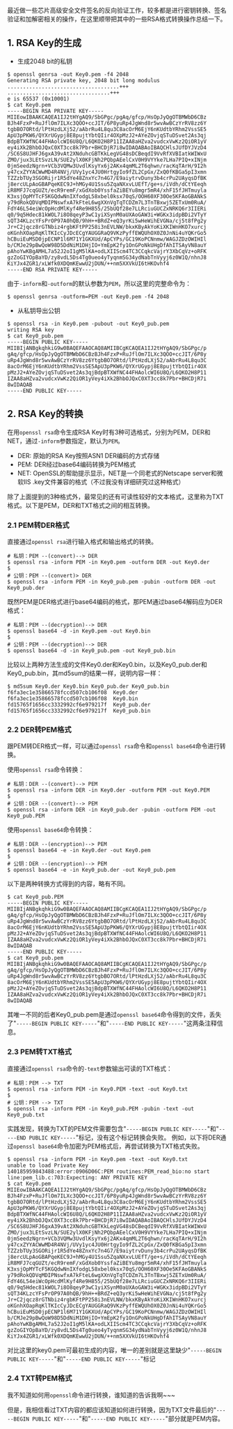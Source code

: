 最近做一些芯片高级安全文件签名的反向验证工作，较多都是进行密钥转换、签名验证和加解密相关的操作，在这里顺带把其中的一些RSA格式转换操作总结一下。

## 1. RSA Key的生成

- 生成2048 bit的私钥
```
$ openssl genrsa -out Key0.pem -f4 2048
Generating RSA private key, 2048 bit long modulus
....................................+++
.................................+++
e is 65537 (0x10001)
$ cat Key0.pem 
-----BEGIN RSA PRIVATE KEY-----
MIIEowIBAAKCAQEA1IJ2tHYgAQ9/SbGPgc/pgAq/gfcp/HsOpJyQgOTBMWbD6CBz
BJh4FzxP+RuJflOm7ILXc3QOO+ccJIT/6P8yuRp4JgWnd8r5wvAwBCzYrRV8zz6Y
tgbBO7ORtd/lPtHzdLXj52/aAbrRu4L8qu3C8acOrM6EjY6nKUdtbYRhm2VssSE5
ApU3pPKW6/QYXrUGypj8E8pujtYbtQIir4OXpMzJ2+AYeZOvjqSTuDSvet2As3qj
BdpBTXWfNC44FHAolcWI6U8Q/L6QKO2H8P11IZAA8aHZva2vudcxVwKz2QiOR1yV
ey4iXk2BhbOJQxC0XT3cc8k7Pbr+BHCDjR7i8wIDAQABAoIBAQCHlsJUfDYJVzD4
/SC6S8UJHFJ6gxA39vAt2XNduhcGBTKkLegVG48sDCBeqdI9VvRfXVBIatkWIWxU
ZMO/jux3LEtSvzLN/SUE2ylX0KFjNh2PQbpAEelCxV0H9VYYke7LHa7PIQ+xINjm
0jmSeedzNgrn+VCb3VQMw3UvdlKsyYx6j2AKx4qmML2T6qhwn/racKqTArH/9I2h
y47cxZYYACWwMD4R4NVj/UVy1yc4JU0HrtgyIo9fZL2CpGx/ZxQ0fKBGa5pI3xmn
TZZzbTUy3SGORijr1R5dYe48ZnxYc7n4G7/E9aiytrvDuny3b4crPu2UAyqsDfBK
j8ercULpAoGBAPqeKEC9J+hMGy4U1Ssu5ZqaNXxvLUEfT/ge+s/iVdh/dCtYEeqh
iR8MFJ7cqGUZt/ecR9remF/xGdXob0YssfaZiBEYu8mgr5mR4/xhF15fJHTmuyla
K3xsjOpMYTcF5KGQdwNnIXfodgL58xbel0ksx70qS/OOH60XF30Oe5KFAoGBANkS
y79dRokQDVqMDIPNswfxA7kFteL6wgXXnVgTqTCDZm7L3TnTBxwj5ZETxUm0RuA/
FdY46L54eiWcOpHcdMlKyf4Re9H855/25bUQf28e7LLRciuGUCZxNRKQ6r3IIERi
q0/9q5Hdec81kWOL7i8O8qeyP3wC1yiXSynM0aUXAoGAW3i+WGKx3idpBDi2VTyY
sQT34KLzcYFsPrOP97A0hQB/9hH++BRdZ+eQ3yrKi5wHeWihEVGNa/cj5t8fPg2y
Jr+C2jqcz8rGTNbiz4rgbKFtPP258i3nEVLNW/bkxKByAkYoKiXKIWnHKO7xurcj
oKGnhXOapRqKlTKIcCyJDcECgYAUGGRaQ9VKzPyffEWQUhOX0Z0JnNi4uYQKrGo5
hCBuiEuMSD0jpECNP1l6M71Y1GKXUd/ApCYPs/GC19KoPCNnmw/WAGJZDzOWIHIl
b/CMJe29pBwQoW98D5DdNiM1DHjIO+YmEpK2fy1OnGPoNkUHgDfAhITSAyVN8auY
pAhoYwKBgAMHL7a52J2oI1gM5lKA+odLXIIScm4TC3CCqkcVajrY3XbCqVz+oRFK
gzZoGIYOpBaYD/zy8vdL5Ds4Tg0ueo4yTyqnmSG34ydNabTnVyyj6z0W1Q/nhnJ8
KiYJx4ZGR1/xLWfk0XDQmKEwwU2jDUN/++nm5XXVkUI6tHKOvhf4
-----END RSA PRIVATE KEY-----
```

由于`-inform`和`-outform`的默认参数为`PEM`，所以这里的完整命令为：
```
$ openssl genrsa -outform=PEM -out Key0.pem -f4 2048 
```

- 从私钥导出公钥
```
$ openssl rsa -in Key0.pem -pubout -out Key0_pub.pem
writing RSA key
$ cat Key0_pub.pem 
-----BEGIN PUBLIC KEY-----
MIIBIjANBgkqhkiG9w0BAQEFAAOCAQ8AMIIBCgKCAQEA1IJ2tHYgAQ9/SbGPgc/p
gAq/gfcp/HsOpJyQgOTBMWbD6CBzBJh4FzxP+RuJflOm7ILXc3QOO+ccJIT/6P8y
uRp4JgWnd8r5wvAwBCzYrRV8zz6YtgbBO7ORtd/lPtHzdLXj52/aAbrRu4L8qu3C
8acOrM6EjY6nKUdtbYRhm2VssSE5ApU3pPKW6/QYXrUGypj8E8pujtYbtQIir4OX
pMzJ2+AYeZOvjqSTuDSvet2As3qjBdpBTXWfNC44FHAolcWI6U8Q/L6QKO2H8P11
IZAA8aHZva2vudcxVwKz2QiOR1yVey4iXk2BhbOJQxC0XT3cc8k7Pbr+BHCDjR7i
8wIDAQAB
-----END PUBLIC KEY-----
```

## 2. RSA Key的转换

在用`openssl rsa`命令生成RSA Key时有3种可选格式，分别为PEM，DER和NET，通过`-inform`参数指定，默认为`PEM`。
- DER: 原始的RSA Key按照ASN1 DER编码的方式存储
- PEM: DER经过base64编码转换为PEM格式
- NET: OpenSSL的帮助提示显示，NET是一个同老式的Netscape server和微软IIS .key文件兼容的格式（不过我没有详细研究过这种格式）

除了上面提到的3种格式外，最常见的还有可读性较好的文本格式，这里称为TXT格式。以下是PEM，DER和TXT格式之间的相互转换。

### 2.1 PEM转DER格式

直接通过`openssl rsa`进行输入格式和输出格式的转换。

```
# 私钥：PEM --(convert)--> DER
$ openssl rsa -inform PEM -in Key0.pem -outform DER -out Key0.der
$
# 公钥：PEM --(convert)> DER
$ openssl rsa -inform PEM -in Key0_pub.pem -pubin -outform DER -out Key0_pub.der
```

既然PEM是DER格式进行base64编码的格式，那PEM通过base64解码应为DER格式：

```
# 私钥：PEM --(decryption)--> DER
$ openssl base64 -d -in Key0.pem -out Key0.bin
$
# 公钥：PEM --(decryption)--> DER
$ openssl base64 -d -in Key0_pub.pem -out Key0_pub.bin
```

比较以上两种方法生成的文件Key0.der和Key0.bin，以及Key0_pub.der和Key0_pub.bin，其md5sum的结果一样，说明内容一样：
```
$ md5sum Key0.der Key0.bin Key0_pub.der Key0_pub.bin 
f6fa3ec1e35866578fccd507cb106f08  Key0.der
f6fa3ec1e35866578fccd507cb106f08  Key0.bin
fd15765f1656cc3332992cf6e979217f  Key0_pub.der
fd15765f1656cc3332992cf6e979217f  Key0_pub.bin
```

### 2.2 DER转PEM格式

跟PEM转DER格式一样，可以通过`openssl rsa`命令和`openssl base64`命令进行转换。

使用`openssl rsa`命令转换：
```
# 私钥：DER --(convert)--> PEM
$ openssl rsa -inform DER -in Key0.der -outform PEM -out Key0.PEM 
$
# 公钥：DER --(convert)--> PEM
$ openssl rsa -inform DER -in Key0_pub.der -pubin -outform PEM -out Key0_pub.PEM
```

使用`openssl base64`命令转换：
```
# 私钥：DER --(encryption)--> PEM
$ openssl base64 -e -in Key0.der -out Key0.pem
$
# 公钥：DER --(encryption)--> PEM
$ openssl base64 -e -in Key0_pub.der -out Key0_pub.pem
```

以下是两种转换方式得到的内容，略有不同。
```
$ cat Key0_pub.PEM
-----BEGIN PUBLIC KEY-----
MIIBIjANBgkqhkiG9w0BAQEFAAOCAQ8AMIIBCgKCAQEA1IJ2tHYgAQ9/SbGPgc/p
gAq/gfcp/HsOpJyQgOTBMWbD6CBzBJh4FzxP+RuJflOm7ILXc3QOO+ccJIT/6P8y
uRp4JgWnd8r5wvAwBCzYrRV8zz6YtgbBO7ORtd/lPtHzdLXj52/aAbrRu4L8qu3C
8acOrM6EjY6nKUdtbYRhm2VssSE5ApU3pPKW6/QYXrUGypj8E8pujtYbtQIir4OX
pMzJ2+AYeZOvjqSTuDSvet2As3qjBdpBTXWfNC44FHAolcWI6U8Q/L6QKO2H8P11
IZAA8aHZva2vudcxVwKz2QiOR1yVey4iXk2BhbOJQxC0XT3cc8k7Pbr+BHCDjR7i
8wIDAQAB
-----END PUBLIC KEY-----
$ cat Key0_pub.pem 
MIIBIjANBgkqhkiG9w0BAQEFAAOCAQ8AMIIBCgKCAQEA1IJ2tHYgAQ9/SbGPgc/p
gAq/gfcp/HsOpJyQgOTBMWbD6CBzBJh4FzxP+RuJflOm7ILXc3QOO+ccJIT/6P8y
uRp4JgWnd8r5wvAwBCzYrRV8zz6YtgbBO7ORtd/lPtHzdLXj52/aAbrRu4L8qu3C
8acOrM6EjY6nKUdtbYRhm2VssSE5ApU3pPKW6/QYXrUGypj8E8pujtYbtQIir4OX
pMzJ2+AYeZOvjqSTuDSvet2As3qjBdpBTXWfNC44FHAolcWI6U8Q/L6QKO2H8P11
IZAA8aHZva2vudcxVwKz2QiOR1yVey4iXk2BhbOJQxC0XT3cc8k7Pbr+BHCDjR7i
8wIDAQAB
```
其唯一不同的后者Key0_pub.pem是通过`openssl base64`命令得到的文件，丢失了"`-----BEGIN PUBLIC KEY-----`"和"`-----END PUBLIC KEY-----`"这两条注释信息。

### 2.3 PEM转TXT格式

直接通过`openssl rsa`命令的`-text`参数输出可读的TXT格式：
```
# 私钥：PEM --> TXT
$ openssl rsa -inform PEM -in Key0.PEM -text -out Key0.txt
$
# 公钥：PEM --> TXT
$ openssl rsa -inform PEM -in Key0_pub.PEM -pubin -text -out Key0_pub.txt
```

实践发现，转换为TXT的PEM文件需要包含"`-----BEGIN PUBLIC KEY-----`"和"`-----END PUBLIC KEY-----`"标记，没有这个标记转换会失败。
例如，以下将DER通过`openssl base64`命令加密为PEM格式后，再尝试转换为TXT格式失败。

```
$ openssl rsa -inform PEM -in Key0.pem -text -out Key0.txt
unable to load Private Key
140185959843488:error:0906D06C:PEM routines:PEM_read_bio:no start line:pem_lib.c:703:Expecting: ANY PRIVATE KEY
$ cat Key0.pem
MIIEowIBAAKCAQEA1IJ2tHYgAQ9/SbGPgc/pgAq/gfcp/HsOpJyQgOTBMWbD6CBz
BJh4FzxP+RuJflOm7ILXc3QOO+ccJIT/6P8yuRp4JgWnd8r5wvAwBCzYrRV8zz6Y
tgbBO7ORtd/lPtHzdLXj52/aAbrRu4L8qu3C8acOrM6EjY6nKUdtbYRhm2VssSE5
ApU3pPKW6/QYXrUGypj8E8pujtYbtQIir4OXpMzJ2+AYeZOvjqSTuDSvet2As3qj
BdpBTXWfNC44FHAolcWI6U8Q/L6QKO2H8P11IZAA8aHZva2vudcxVwKz2QiOR1yV
ey4iXk2BhbOJQxC0XT3cc8k7Pbr+BHCDjR7i8wIDAQABAoIBAQCHlsJUfDYJVzD4
/SC6S8UJHFJ6gxA39vAt2XNduhcGBTKkLegVG48sDCBeqdI9VvRfXVBIatkWIWxU
ZMO/jux3LEtSvzLN/SUE2ylX0KFjNh2PQbpAEelCxV0H9VYYke7LHa7PIQ+xINjm
0jmSeedzNgrn+VCb3VQMw3UvdlKsyYx6j2AKx4qmML2T6qhwn/racKqTArH/9I2h
y47cxZYYACWwMD4R4NVj/UVy1yc4JU0HrtgyIo9fZL2CpGx/ZxQ0fKBGa5pI3xmn
TZZzbTUy3SGORijr1R5dYe48ZnxYc7n4G7/E9aiytrvDuny3b4crPu2UAyqsDfBK
j8ercULpAoGBAPqeKEC9J+hMGy4U1Ssu5ZqaNXxvLUEfT/ge+s/iVdh/dCtYEeqh
iR8MFJ7cqGUZt/ecR9remF/xGdXob0YssfaZiBEYu8mgr5mR4/xhF15fJHTmuyla
K3xsjOpMYTcF5KGQdwNnIXfodgL58xbel0ksx70qS/OOH60XF30Oe5KFAoGBANkS
y79dRokQDVqMDIPNswfxA7kFteL6wgXXnVgTqTCDZm7L3TnTBxwj5ZETxUm0RuA/
FdY46L54eiWcOpHcdMlKyf4Re9H855/25bUQf28e7LLRciuGUCZxNRKQ6r3IIERi
q0/9q5Hdec81kWOL7i8O8qeyP3wC1yiXSynM0aUXAoGAW3i+WGKx3idpBDi2VTyY
sQT34KLzcYFsPrOP97A0hQB/9hH++BRdZ+eQ3yrKi5wHeWihEVGNa/cj5t8fPg2y
Jr+C2jqcz8rGTNbiz4rgbKFtPP258i3nEVLNW/bkxKByAkYoKiXKIWnHKO7xurcj
oKGnhXOapRqKlTKIcCyJDcECgYAUGGRaQ9VKzPyffEWQUhOX0Z0JnNi4uYQKrGo5
hCBuiEuMSD0jpECNP1l6M71Y1GKXUd/ApCYPs/GC19KoPCNnmw/WAGJZDzOWIHIl
b/CMJe29pBwQoW98D5DdNiM1DHjIO+YmEpK2fy1OnGPoNkUHgDfAhITSAyVN8auY
pAhoYwKBgAMHL7a52J2oI1gM5lKA+odLXIIScm4TC3CCqkcVajrY3XbCqVz+oRFK
gzZoGIYOpBaYD/zy8vdL5Ds4Tg0ueo4yTyqnmSG34ydNabTnVyyj6z0W1Q/nhnJ8
KiYJx4ZGR1/xLWfk0XDQmKEwwU2jDUN/++nm5XXVkUI6tHKOvhf4
```

对比这里的key0.pem可最初生成的内容，唯一的差别就是这里缺少"`-----BEGIN PUBLIC KEY-----`"和"`-----END PUBLIC KEY-----`"标记

### 2.4 TXT转PEM格式

我不知道如何用`openssl`命令进行转换，谁知道的告诉我啊~~~

但是，我相信看过TXT内容的都应该知道如何进行转换，因为TXT文件最后的"`-----BEGIN PUBLIC KEY-----`"和"`-----END PUBLIC KEY-----`"部分就是PEM内容。